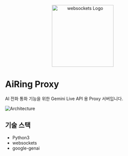 <p align="center">
  <a href="https://fastapi.tiangolo.com/ko/" target="blank"><img src="https://avatars.githubusercontent.com/u/130129149" width="200" alt="websockets Logo" /></a>
</p>

# AiRing Proxy

AI 전화 통화 기능을 위한 Gemini Live API 용 Proxy 서버입니다.

![Architecture](https://github.com/user-attachments/assets/ba6e0f23-b240-42b5-af81-42a043f5d974)

## 기술 스택

-   Python3
-   websockets
-   google-genai
